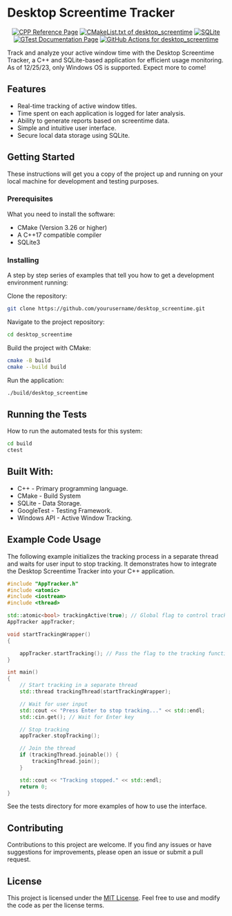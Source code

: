 # Desktop Screentime Tracker

<p align='center'>
  <a target="_blank" href='https://en.cppreference.com/w/'><img src='https://img.shields.io/badge/C%2B%2B-blue?style=for-the-badge&logo=cplusplus&color=blue' alt="CPP Reference Page"></a>
  <a target="_blank" href='https://github.com/SySyAli/desktop_screentime/blob/main/CMakeLists.txt'><img src='https://img.shields.io/badge/CMake-blue?style=for-the-badge&logo=cmake&color=%230096FF' alt="CMakeList.txt of desktop_screentime"></a>
  <a target="_blank" href='https://www.sqlite.org/index.html'><img src='https://img.shields.io/badge/SQLite-blue?style=for-the-badge&logo=sqlite&color=darkgreen' alt="SQLite"></a>
 <a target="_blank" href='https://google.github.io/googletest/'><img src="https://img.shields.io/badge/GTest-blue?style=for-the-badge&logo=google&labelColor=GTest&color=lightgray" alt="GTest Documentation Page"/></a>
  <a target="_blank" href='https://github.com/SySyAli/desktop_screentime/actions'><img src='https://img.shields.io/badge/Github%20Actions-blue?style=for-the-badge&logo=githubactions&logoColor=white&color=%231134A6' alt="GitHub Actions for desktop_screentime"></a>
</p>
Track and analyze your active window time with the Desktop Screentime Tracker, a C++ and 
SQLite-based application for efficient usage monitoring. As of 12/25/23, only Windows OS is 
supported. Expect more to come!

## Features

- Real-time tracking of active window titles.
- Time spent on each application is logged for later analysis.
- Ability to generate reports based on screentime data.
- Simple and intuitive user interface.
- Secure local data storage using SQLite.

## Getting Started

These instructions will get you a copy of the project up and running on your local machine for development and testing purposes.

### Prerequisites

What you need to install the software:

- CMake (Version 3.26 or higher)
- A C++17 compatible compiler
- SQLite3

### Installing

A step by step series of examples that tell you how to get a development environment running:

Clone the repository:

```bash
git clone https://github.com/yourusername/desktop_screentime.git
```
Navigate to the project repository:
```bash
cd desktop_screentime
```
Build the project with CMake:
```bash
cmake -B build
cmake --build build
```
Run the application:
```bash
./build/desktop_screentime
```
## Running the Tests
How to run the automated tests for this system:
```bash
cd build
ctest
```
## Built With:
- C++ - Primary programming language.
- CMake - Build System
- SQLite - Data Storage.
- GoogleTest - Testing Framework.
- Windows API - Active Window Tracking.

## Example Code Usage

The following example initializes the tracking process in a separate thread and waits for user input to stop tracking. It demonstrates how to integrate the Desktop Screentime Tracker into your C++ application.

```cpp
#include "AppTracker.h"
#include <atomic>
#include <iostream>
#include <thread>

std::atomic<bool> trackingActive(true); // Global flag to control tracking
AppTracker appTracker;

void startTrackingWrapper()
{

    appTracker.startTracking(); // Pass the flag to the tracking function
}

int main()
{
    // Start tracking in a separate thread
    std::thread trackingThread(startTrackingWrapper);

    // Wait for user input
    std::cout << "Press Enter to stop tracking..." << std::endl;
    std::cin.get(); // Wait for Enter key

    // Stop tracking
    appTracker.stopTracking();

    // Join the thread
    if (trackingThread.joinable()) {
        trackingThread.join();
    }

    std::cout << "Tracking stopped." << std::endl;
    return 0;
}
```
See the tests directory for more examples of how to use the interface.

## Contributing

Contributions to this project are welcome. If you find any issues or have suggestions for improvements, please open an issue or submit a pull request.

## License

This project is licensed under the [MIT License](https://opensource.org/license/mit/). Feel free to use and modify the code as per the license terms.
